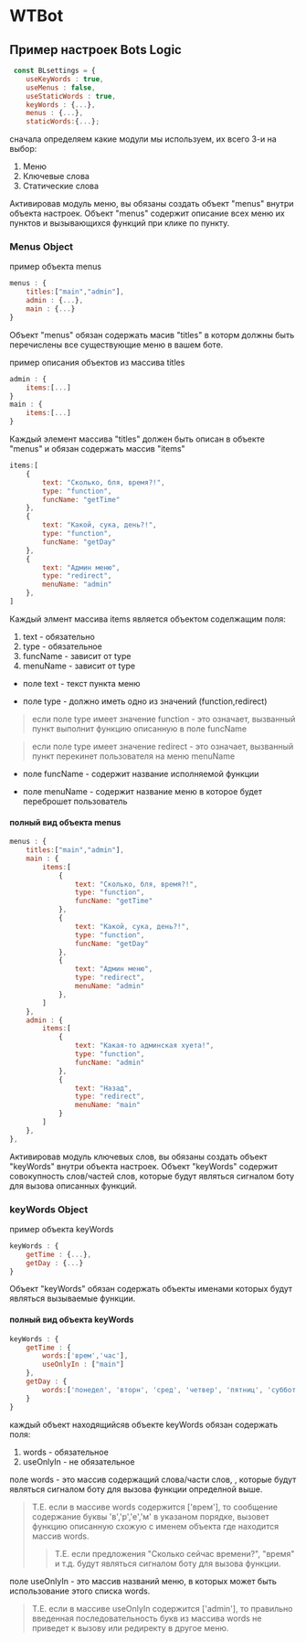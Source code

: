 # WTBot

## Пример настроек Bots Logic ##

```js
 const BLsettings = {
    useKeyWords : true,
    useMenus : false,
    useStaticWords : true,
    keyWords : {...},
    menus : {...},
    staticWords:{...};
```

сначала определяем какие модули мы используем, их всего 3-и на выбор:
1. Меню
2. Ключевые слова
3. Статические слова

Активировав модуль меню, вы обязаны создать объект "menus" внутри объекта настроек.
Объект "menus" содержит описание всех меню их пунктов и вызывающихся функций при клике по пункту.

### Menus Object ###

пример объекта menus
``` js
menus : {
    titles:["main","admin"],
    admin : {...},
    main : {...}
}
```

Объект "menus" обязан содержать масив "titles" в которм должны быть перечислены все существующие меню в вашем боте.

пример описания объектов из массива titles
``` js
admin : {
    items:[...]
}
main : {
    items:[...]
}
```
Каждый элемент массива "titles" должен быть описан в объекте "menus" и обязан содержать массив "items"
``` js
items:[
    {
        text: "Сколько, бля, время?!",
        type: "function",
        funcName: "getTime"
    },
    {
        text: "Какой, сука, день?!",
        type: "function",
        funcName: "getDay"
    },
    {
        text: "Админ меню",
        type: "redirect",
        menuName: "admin"
    },
]
```
Каждый элмент массива items является объектом соделжащим поля:
1. text - обязательно
2. type - обязательное
3. funcName - зависит от type
4. menuName - зависит от type

+ поле text - текст пункта меню

+ поле type - должно иметь одно из значений (function,redirect)

>если поле type имеет значение function - это означает, вызванный пункт выполнит функцию описанную в поле funcName

>если поле type имеет значение redirect - это означает, вызванный пункт перекинет пользователя на меню menuName

+ поле funcName - содержит название исполняемой функции

+ поле menuName - содержит название меню в которое будет переброшет пользователь

#### полный вид объекта menus ####
```js
menus : {
    titles:["main","admin"],
    main : {
        items:[
            {
                text: "Сколько, бля, время?!",
                type: "function",
                funcName: "getTime"
            },
            {
                text: "Какой, сука, день?!",
                type: "function",
                funcName: "getDay"
            },
            {
                text: "Админ меню",
                type: "redirect",
                menuName: "admin"
            },
        ]
    },
    admin : {
        items:[
            {
                text: "Какая-то админская хуета!",
                type: "function",
                funcName: "admin"
            },
            {
                text: "Назад",
                type: "redirect",
                menuName: "main"
            }
        ]
    },
},
```
Активировав модуль ключевых слов, вы обязаны создать объект "keyWords" внутри объекта настроек.
Объект "keyWords" содержит совокупность слов/частей слов, которые будут являться сигналом боту для вызова описанных функций.

### keyWords Object ###

пример объекта keyWords
``` js
keyWords : {
    getTime : {...},
    getDay : {...}
}
```

Объект "keyWords" обязан содержать объекты именами которых будут являться вызываемые функции.

#### полный вид объекта keyWords ####
``` js
keyWords : {
    getTime : {
        words:['врем','час'],
        useOnlyIn : ["main"]
    },
    getDay : {
        words:['понедел', 'вторн', 'сред', 'четвер', 'пятниц', 'суббот','субот', 'воскр']
    }
}
```
каждый объект находящийсяв объекте keyWords обязан содержать поля:
1. words - обязательное
2. useOnlyIn - не обязательное

поле words - это массив содержащий слова/части слов, , которые будут являться сигналом боту для вызова функции определной выше.
>Т.Е. если в массиве words содержится ['врем'], то сообщение содержание буквы 'в','р','е','м' в указаном порядке, вызовет функцию описанную схожую с именем объекта где находится массив words.
>> Т.Е. если предложения "Сколько сейчас времени?", "время" и т.д. будут являться сигналом боту для вызова функции.

поле useOnlyIn - это массив названий меню, в которых может быть использование этого списка words.
>Т.Е. если в массиве useOnlyIn содержится ['admin'], то правильно введенная последовательность букв из массива words не приведет к вызову или редиректу в другое меню.







